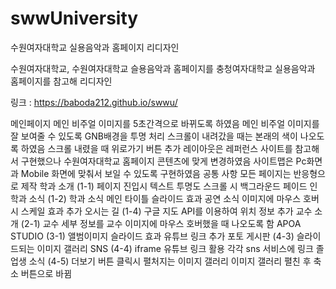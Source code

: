 # swwUniversity

수원여자대학교 실용음악과 홈페이지 리디자인

수원여자대학교, 수원여자대학교 슬용음악과 홈페이지를 충청여자대학교 실용음악과 홈페이지를 참고해 리디자인

링크 : https://baboda212.github.io/swwu/

  메인페이지
메인 비주얼 이미지를 5초간격으로 바뀌도록 하였음
메인 비주얼 이미지를 잘 보여줄 수 있도록 GNB배경을 투명 처리
스크롤이 내려갔을 때는 본래의 색이 나오도록 하였음
스크롤 내렸을 때 위로가기 버튼 추가
레이아웃은 레퍼런스 사이트를 참고해서 구현했으나 수원여자대학교 홈페이지 콘텐츠에 맞게 변경하였음
사이트맵은 Pc화면과 Mobile 화면에 맞춰서 보일 수 있도록 구현하였음
공통 사항
모든 페이지는 반응형으로 제작
학과 소개 (1-1)
페이지 진입시 텍스트 투명도
스크롤 시 백그라운드 페이드 인
학과 소식 (1-2)
학과 소식 메인 타이틀 슬라이드 효과
공연 소식 이미지에 마우스 호버시 스케일 효과 추가
오시는 길 (1-4)
구글 지도 API를 이용하여 위치 정보 추가
교수 소개 (2-1)
교수 세부 정보를 교수 이미지에 마우스 호버했을 때 나오도록 함
APOA STUDIO (3-1)
앨범이미지 슬라이드 효과
유튜브 링크 추가
포토 게시판 (4-3)
슬라이드되는 이미지 갤러리
SNS (4-4)
iframe 유튜브 링크 활용
각각 sns 서비스에 링크
졸업생 소식 (4-5)
더보기 버튼 클릭시 펼처지는 이미지 갤러리
이미지 갤러리 펼친 후 축소 버튼으로 바뀜

